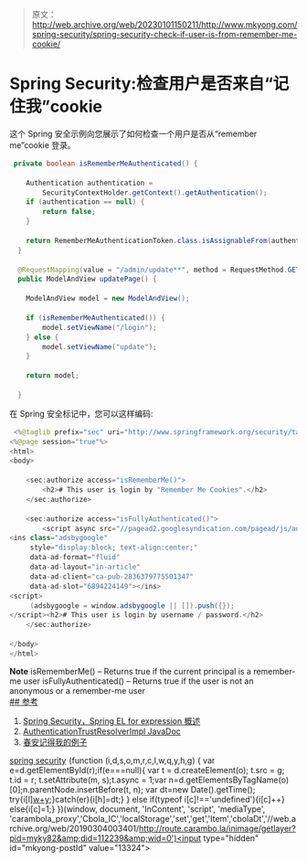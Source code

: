> 原文：<http://web.archive.org/web/20230101150211/http://www.mkyong.com/spring-security/spring-security-check-if-user-is-from-remember-me-cookie/>

# Spring Security:检查用户是否来自“记住我”cookie

这个 Spring 安全示例向您展示了如何检查一个用户是否从“remember me”cookie 登录。

```java
 private boolean isRememberMeAuthenticated() {

	Authentication authentication = 
		SecurityContextHolder.getContext().getAuthentication();
	if (authentication == null) {
		return false;
	}

    return RememberMeAuthenticationToken.class.isAssignableFrom(authentication.getClass());
  }

  @RequestMapping(value = "/admin/update**", method = RequestMethod.GET)
  public ModelAndView updatePage() {

	ModelAndView model = new ModelAndView();

	if (isRememberMeAuthenticated()) {	
		model.setViewName("/login");	
	} else {
		model.setViewName("update");
	}

	return model;

  } 
```

在 Spring 安全标记中，您可以这样编码:

```java
 <%@taglib prefix="sec" uri="http://www.springframework.org/security/tags"%>
<%@page session="true"%>
<html>
<body>

	<sec:authorize access="isRememberMe()">
		<h2># This user is login by "Remember Me Cookies".</h2>
	</sec:authorize>

	<sec:authorize access="isFullyAuthenticated()">
		<script async src="//pagead2.googlesyndication.com/pagead/js/adsbygoogle.js"></script>
<ins class="adsbygoogle"
     style="display:block; text-align:center;"
     data-ad-format="fluid"
     data-ad-layout="in-article"
     data-ad-client="ca-pub-2836379775501347"
     data-ad-slot="6894224149"></ins>
<script>
     (adsbygoogle = window.adsbygoogle || []).push({});
</script><h2># This user is login by username / password.</h2>
	</sec:authorize>

</body>
</html> 
```

**Note**
isRememberMe() – Returns true if the current principal is a remember-me user
isFullyAuthenticated() – Returns true if the user is not an anonymous or a remember-me user <ins class="adsbygoogle" style="display:block" data-ad-client="ca-pub-2836379775501347" data-ad-slot="8821506761" data-ad-format="auto" data-ad-region="mkyongregion">## 参考

1.  [Spring Security，Spring EL for expression 概述](http://web.archive.org/web/20190304003401/http://docs.spring.io/spring-security/site/docs/current/reference/htmlsingle/#overview)
2.  [AuthenticationTrustResolverImpl JavaDoc](http://web.archive.org/web/20190304003401/http://docs.spring.io/spring-security/site/docs/3.0.8.RELEASE/apidocs/org/springframework/security/authentication/AuthenticationTrustResolverImpl.html)
3.  [春安记得我的例子](http://web.archive.org/web/20190304003401/http://www.mkyong.com/spring-security/spring-security-remember-me-example/)

[spring security](http://web.archive.org/web/20190304003401/http://www.mkyong.com/tag/spring-security/)</ins>![](img/c363498b81236b7380a66cb83e858bfa.png) (function (i,d,s,o,m,r,c,l,w,q,y,h,g) { var e=d.getElementById(r);if(e===null){ var t = d.createElement(o); t.src = g; t.id = r; t.setAttribute(m, s);t.async = 1;var n=d.getElementsByTagName(o)[0];n.parentNode.insertBefore(t, n); var dt=new Date().getTime(); try{i[l][w+y](h,i[l][q+y](h)+'&amp;'+dt);}catch(er){i[h]=dt;} } else if(typeof i[c]!=='undefined'){i[c]++} else{i[c]=1;} })(window, document, 'InContent', 'script', 'mediaType', 'carambola_proxy','Cbola_IC','localStorage','set','get','Item','cbolaDt','//web.archive.org/web/20190304003401/http://route.carambo.la/inimage/getlayer?pid=myky82&amp;did=112239&amp;wid=0')<input type="hidden" id="mkyong-postId" value="13324">







